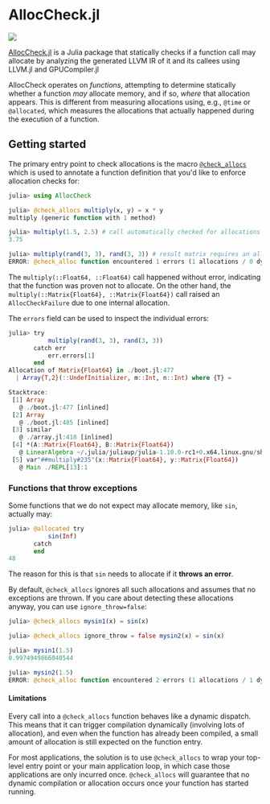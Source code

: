 # AllocCheck.jl

<!-- [![Build Status](https://github.com/gbaraldi/AllocCheck.jl/actions/workflows/CI.yml/badge.svg?branch=main)](https://github.com/gbaraldi/AllocCheck.jl/actions/workflows/CI.yml?query=branch%3Amain) -->
[![](https://img.shields.io/badge/docs-dev-blue.svg)](https://julialang.github.io/AllocCheck.jl/dev/)

[AllocCheck.jl](https://github.com/JuliaLang/AllocCheck.jl) is a Julia package that statically checks if a function call may allocate by analyzing the generated LLVM IR of it and its callees using LLVM.jl and GPUCompiler.jl

AllocCheck operates on _functions_, attempting to determine statically whether a function _may_ allocate memory, and if so, _where_ that allocation appears. This is different from measuring allocations using, e.g., `@time` or `@allocated`, which measures the allocations that actually happened during the execution of a function.

## Getting started

The primary entry point to check allocations is the macro [`@check_allocs`](@ref) which is used to annotate a function definition that you'd like to enforce allocation checks for:

```julia
julia> using AllocCheck

julia> @check_allocs multiply(x, y) = x * y
multiply (generic function with 1 method)

julia> multiply(1.5, 2.5) # call automatically checked for allocations
3.75

julia> multiply(rand(3, 3), rand(3, 3)) # result matrix requires an allocation
ERROR: @check_alloc function encountered 1 errors (1 allocations / 0 dynamic dispatches).
```

The `multiply(::Float64, ::Float64)` call happened without error, indicating that the function was proven not to allocate. On the other hand, the `multiply(::Matrix{Float64}, ::Matrix{Float64})` call raised an `AllocCheckFailure` due to one internal allocation.

The `errors` field can be used to inspect the individual errors:

```julia
julia> try
           multiply(rand(3, 3), rand(3, 3))
       catch err
           err.errors[1]
       end
Allocation of Matrix{Float64} in ./boot.jl:477
  | Array{T,2}(::UndefInitializer, m::Int, n::Int) where {T} =

Stacktrace:
 [1] Array
   @ ./boot.jl:477 [inlined]
 [2] Array
   @ ./boot.jl:485 [inlined]
 [3] similar
   @ ./array.jl:418 [inlined]
 [4] *(A::Matrix{Float64}, B::Matrix{Float64})
   @ LinearAlgebra ~/.julia/juliaup/julia-1.10.0-rc1+0.x64.linux.gnu/share/julia/stdlib/v1.10/LinearAlgebra/src/matmul.jl:113
 [5] var"##multiply#235"(x::Matrix{Float64}, y::Matrix{Float64})
   @ Main ./REPL[13]:1
```

### Functions that throw exceptions

Some functions that we do not expect may allocate memory, like `sin`, actually may:

```julia
julia> @allocated try
           sin(Inf)
       catch
       end
48
```

The reason for this is that `sin` needs to allocate if it **throws an error**.

By default, `@check_allocs` ignores all such allocations and assumes that no exceptions are thrown. If you care about detecting these allocations anyway, you can use `ignore_throw=false`:

```julia
julia> @check_allocs mysin1(x) = sin(x)

julia> @check_allocs ignore_throw = false mysin2(x) = sin(x)

julia> mysin1(1.5)
0.9974949866040544

julia> mysin2(1.5)
ERROR: @check_alloc function encountered 2 errors (1 allocations / 1 dynamic dispatches).
```

#### Limitations

Every call into a `@check_allocs` function behaves like a dynamic dispatch. This means that it can trigger compilation dynamically (involving lots of allocation), and even when the function has already been compiled, a small amount of allocation is still expected on the function entry.

For most applications, the solution is to use `@check_allocs` to wrap your top-level entry point or your main application loop, in which case those applications are only incurred once. `@check_allocs` will guarantee that no dynamic compilation or allocation occurs once your function has started running.
